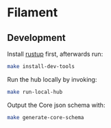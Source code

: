 # Filament

## Development

Install [rustup](https://rustup.rs/) first, afterwards run:

```sh
make install-dev-tools
```

Run the hub locally by invoking:

```sh
make run-local-hub
```

Output the Core json schema with:

```sh
make generate-core-schema
```
